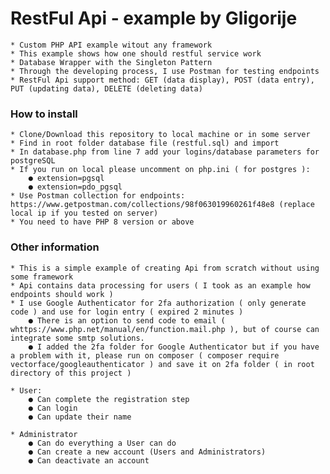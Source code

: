 # RestFul Api - example by Gligorije
	* Custom PHP API example witout any framework
	* This example shows how one should restful service work
	* Database Wrapper with the Singleton Pattern
	* Through the developing process, I use Postman for testing endpoints 
	* RestFul Api support method: GET (data display), POST (data entry), PUT (updating data), DELETE (deleting data)

### How to install
	* Clone/Download this repository to local machine or in some server
	* Find in root folder database file (restful.sql) and import 
	* In database.php from line 7 add your logins/database parameters for postgreSQL
	* If you run on local please uncomment on php.ini ( for postgres ):
		● extension=pgsql
		● extension=pdo_pgsql
	* Use Postman collection for endpoints: https://www.getpostman.com/collections/98f063019960261f48e8 (replace local ip if you tested on server)
	* You need to have PHP 8 version or above 

### Other information
	* This is a simple example of creating Api from scratch without using some framework
	* Api contains data processing for users ( I took as an example how endpoints should work )
	* I use Google Authenticator for 2fa authorization ( only generate code ) and use for login entry ( expired 2 minutes )
		● There is an option to send code to email ( whttps://www.php.net/manual/en/function.mail.php ), but of course can integrate some smtp solutions.
		● I added the 2fa folder for Google Authenticator but if you have a problem with it, please run on composer ( composer require vectorface/googleauthenticator ) and save it on 2fa folder ( in root directory of this project )

	* User:
		● Can complete the registration step
		● Can login
		● Can update their name
		
	* Administrator
		● Can do everything a User can do
		● Can create a new account (Users and Administrators)
		● Can deactivate an account 